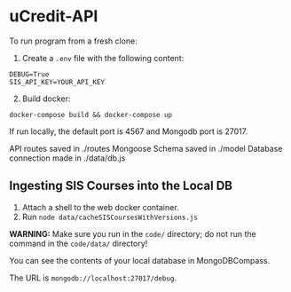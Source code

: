 # uCredit-API

To run program from a fresh clone:

1. Create a `.env` file with the following content:

```
DEBUG=True
SIS_API_KEY=YOUR_API_KEY
```

2. Build docker:

```
docker-compose build && docker-compose up
```

If run locally, the default port is 4567 and Mongodb port is 27017.

API routes saved in ./routes
Mongoose Schema saved in ./model
Database connection made in ./data/db.js

## Ingesting SIS Courses into the Local DB

1. Attach a shell to the web docker container.
2. Run `node data/cacheSISCoursesWithVersions.js`

**WARNING:** Make sure you run in the `code/` directory; do not run the command in the
`code/data/` directory!

You can see the contents of your local database in MongoDBCompass. 

The URL is `mongodb://localhost:27017/debug`.
